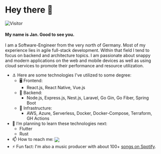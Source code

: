 # Hey there 👋

![Visitor](https://visitor-badge.laobi.icu/badge?page_id=jnhndrk01.jnhndrk01)

#### My name is Jan. Good to see you.

I am a Software-Engineer from the very north of Germany. Most of my experience lies in agile full-stack development. Within that field I tend to focus on backend and architecture topics. I am passionate about snappy and modern applications on the web and mobile devices as well as using cloud services to promote their performance and resource utilization.

- ⚓️ Here are some technologies I've utilized to some degree:
  - 🖥 Frontend:
    - React.js, React Native, Vue.js
  - 🚀 Backend:
    - Node.js, Express.js, Nest.js, Laravel, Go Gin, Go Fiber, Spring Boot
  - 🚜 Infrastructure:
    - AWS, Azure, Serverless, Docker, Docker-Compose, Terraform, GH Actions
- 🌱 I’m planning to learn these technologies next:
  - Flutter
  - Rust
- 📫 How to reach me: <a href="mailto:jnhndrk01@gmail.com" target="blank"><img align="center" src="https://img.shields.io/badge/jnhndrk01@gmail.com-D14836?style=for-the-badge&logo=gmail&logoColor=white" /></a>
- ⚡ Fun fact: I'm also a music producer with about 100+ [songs on Spotify](https://open.spotify.com/playlist/0lnJUpwEAL1g0uOuQXd5K4?si=926ab06677cf46af).
